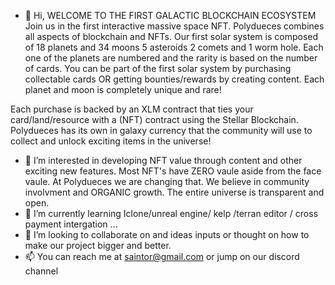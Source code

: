 - 👋 Hi, WELCOME TO THE FIRST GALACTIC BLOCKCHAIN ECOSYSTEM
Join us in the first interactive massive space NFT.
Polydueces combines all aspects of blockchain and NFTs.
Our first solar system is composed of 18 planets and 34 moons 5 asteroids 2 comets and 1 worm hole. Each one of the planets are numbered and the rarity is based on the number of cards.  You can be part of the first solar system by  purchasing collectable cards OR getting bounties/rewards by creating content. Each planet and moon is completely unique and rare!

Each purchase is backed by an XLM contract that ties your card/land/resource with a (NFT) contract using the Stellar Blockchain. Polydueces has its own in galaxy currency that the community will use to collect and unlock exciting items in the universe!

- 👀 I’m interested in developing NFT value through content and other exciting new features. Most NFT's have ZERO vaule aside from the face vaule. At Polydueces we are changing that. We believe in community involvment and ORGANIC growth. The entire universe is transparent and open. 
- 🌱 I’m currently learning Iclone/unreal engine/ kelp /terran editor / cross payment intergation ...
- 💞️ I’m looking to collaborate on and ideas inputs or thought on how to make our project bigger and better.
- 📫 You can reach me at saintor@gmail.com or jump on our discord channel

<!---
Polydueces/Polydueces is a ✨ special ✨ repository because its `README.md` (this file) appears on your GitHub profile.
You can click the Preview link to take a look at your changes.
--->
